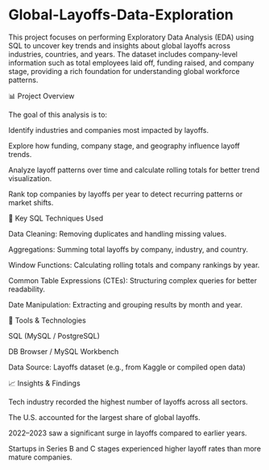 # Global-Layoffs-Data-Exploration
This project focuses on performing Exploratory Data Analysis (EDA) using SQL to uncover key trends and insights about global layoffs across industries, countries, and years. The dataset includes company-level information such as total employees laid off, funding raised, and company stage, providing a rich foundation for understanding global workforce patterns.

📊 Project Overview

The goal of this analysis is to:

Identify industries and companies most impacted by layoffs.

Explore how funding, company stage, and geography influence layoff trends.

Analyze layoff patterns over time and calculate rolling totals for better trend visualization.

Rank top companies by layoffs per year to detect recurring patterns or market shifts.

🧩 Key SQL Techniques Used

Data Cleaning: Removing duplicates and handling missing values.

Aggregations: Summing total layoffs by company, industry, and country.

Window Functions: Calculating rolling totals and company rankings by year.

Common Table Expressions (CTEs): Structuring complex queries for better readability.

Date Manipulation: Extracting and grouping results by month and year.

🧰 Tools & Technologies

SQL (MySQL / PostgreSQL)

DB Browser / MySQL Workbench

Data Source: Layoffs dataset (e.g., from Kaggle or compiled open data)

📈 Insights & Findings

Tech industry recorded the highest number of layoffs across all sectors.

The U.S. accounted for the largest share of global layoffs.

2022–2023 saw a significant surge in layoffs compared to earlier years.

Startups in Series B and C stages experienced higher layoff rates than more mature companies.
